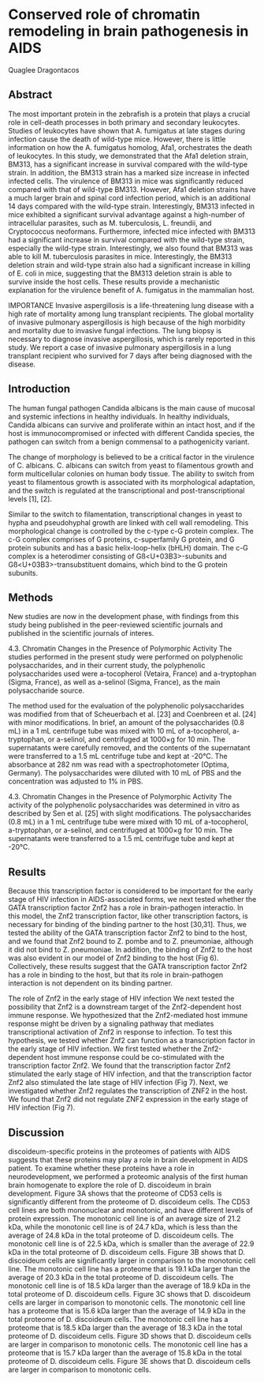 # Conserved role of chromatin remodeling in brain pathogenesis in AIDS
Quaglee Dragontacos


## Abstract
The most important protein in the zebrafish is a protein that plays a crucial role in cell-death processes in both primary and secondary leukocytes. Studies of leukocytes have shown that A. fumigatus at late stages during infection cause the death of wild-type mice. However, there is little information on how the A. fumigatus homolog, Afa1, orchestrates the death of leukocytes. In this study, we demonstrated that the Afa1 deletion strain, BM313, has a significant increase in survival compared with the wild-type strain. In addition, the BM313 strain has a marked size increase in infected infected cells. The virulence of BM313 in mice was significantly reduced compared with that of wild-type BM313. However, Afa1 deletion strains have a much larger brain and spinal cord infection period, which is an additional 14 days compared with the wild-type strain. Interestingly, BM313 infected in mice exhibited a significant survival advantage against a high-number of intracellular parasites, such as M. tuberculosis, L. freundii, and Cryptococcus neoformans. Furthermore, infected mice infected with BM313 had a significant increase in survival compared with the wild-type strain, especially the wild-type strain. Interestingly, we also found that BM313 was able to kill M. tuberculosis parasites in mice. Interestingly, the BM313 deletion strain and wild-type strain also had a significant increase in killing of E. coli in mice, suggesting that the BM313 deletion strain is able to survive inside the host cells. These results provide a mechanistic explanation for the virulence benefit of A. fumigatus in the mammalian host.

IMPORTANCE Invasive aspergillosis is a life-threatening lung disease with a high rate of mortality among lung transplant recipients. The global mortality of invasive pulmonary aspergillosis is high because of the high morbidity and mortality due to invasive fungal infections. The lung biopsy is necessary to diagnose invasive aspergillosis, which is rarely reported in this study. We report a case of invasive pulmonary aspergillosis in a lung transplant recipient who survived for 7 days after being diagnosed with the disease.


## Introduction
The human fungal pathogen Candida albicans is the main cause of mucosal and systemic infections in healthy individuals. In healthy individuals, Candida albicans can survive and proliferate within an intact host, and if the host is immunocompromised or infected with different Candida species, the pathogen can switch from a benign commensal to a pathogenicity variant.

The change of morphology is believed to be a critical factor in the virulence of C. albicans. C. albicans can switch from yeast to filamentous growth and form multicellular colonies on human body tissue. The ability to switch from yeast to filamentous growth is associated with its morphological adaptation, and the switch is regulated at the transcriptional and post-transcriptional levels [1], [2].

Similar to the switch to filamentation, transcriptional changes in yeast to hypha and pseudohyphal growth are linked with cell wall remodeling. This morphological change is controlled by the c-type c-G protein complex. The c-G complex comprises of G proteins, c-superfamily G protein, and G protein subunits and has a basic helix-loop-helix (bHLH) domain. The c-G complex is a heterodimer consisting of Gß<U+03B3>-subunits and Gß<U+03B3>-transubstituent domains, which bind to the G protein subunits.


## Methods

New studies are now in the development phase, with findings from this study being published in the peer-reviewed scientific journals and published in the scientific journals of interes.

4.3. Chromatin Changes in the Presence of Polymorphic Activity
The studies performed in the present study were performed on polyphenolic polysaccharides, and in their current study, the polyphenolic polysaccharides used were a-tocopherol (Vetaira, France) and a-tryptophan (Sigma, France), as well as a-selinol (Sigma, France), as the main polysaccharide source.

The method used for the evaluation of the polyphenolic polysaccharides was modified from that of Scheuerbach et al. [23] and Coenbreen et al. [24] with minor modifications. In brief, an amount of the polysaccharides (0.8 mL) in a 1 mL centrifuge tube was mixed with 10 mL of a-tocopherol, a-tryptophan, or a-selinol, and centrifuged at 1000×g for 10 min. The supernatants were carefully removed, and the contents of the supernatant were transferred to a 1.5 mL centrifuge tube and kept at -20°C. The absorbance at 282 nm was read with a spectrophotometer (Optima, Germany). The polysaccharides were diluted with 10 mL of PBS and the concentration was adjusted to 1% in PBS.

4.3. Chromatin Changes in the Presence of Polymorphic Activity
The activity of the polyphenolic polysaccharides was determined in vitro as described by Sen et al. [25] with slight modifications. The polysaccharides (0.8 mL) in a 1 mL centrifuge tube were mixed with 10 mL of a-tocopherol, a-tryptophan, or a-selinol, and centrifuged at 1000×g for 10 min. The supernatants were transferred to a 1.5 mL centrifuge tube and kept at -20°C.


## Results
Because this transcription factor is considered to be important for the early stage of HIV infection in AIDS-associated forms, we next tested whether the GATA transcription factor Znf2 has a role in brain-pathogen interactio. In this model, the Znf2 transcription factor, like other transcription factors, is necessary for binding of the binding partner to the host [30,31]. Thus, we tested the ability of the GATA transcription factor Znf2 to bind to the host, and we found that Znf2 bound to Z. pombe and to Z. pneumoniae, although it did not bind to Z. pneumoniae. In addition, the binding of Znf2 to the host was also evident in our model of Znf2 binding to the host (Fig 6). Collectively, these results suggest that the GATA transcription factor Znf2 has a role in binding to the host, but that its role in brain-pathogen interaction is not dependent on its binding partner.

The role of Znf2 in the early stage of HIV infection
We next tested the possibility that Znf2 is a downstream target of the Znf2-dependent host immune response. We hypothesized that the Znf2-mediated host immune response might be driven by a signaling pathway that mediates transcriptional activation of Znf2 in response to infection. To test this hypothesis, we tested whether Znf2 can function as a transcription factor in the early stage of HIV infection. We first tested whether the Znf2-dependent host immune response could be co-stimulated with the transcription factor Znf2. We found that the transcription factor Znf2 stimulated the early stage of HIV infection, and that the transcription factor Znf2 also stimulated the late stage of HIV infection (Fig 7). Next, we investigated whether Znf2 regulates the transcription of ZNF2 in the host. We found that Znf2 did not regulate ZNF2 expression in the early stage of HIV infection (Fig 7).


## Discussion
discoideum-specific proteins in the proteomes of patients with AIDS suggests that these proteins may play a role in brain development in AIDS patient. To examine whether these proteins have a role in neurodevelopment, we performed a proteomic analysis of the first human brain homogenate to explore the role of D. discoideum in brain development. Figure 3A shows that the proteome of CD53 cells is significantly different from the proteome of D. discoideum cells. The CD53 cell lines are both mononuclear and monotonic, and have different levels of protein expression. The monotonic cell line is of an average size of 21.2 kDa, while the monotonic cell line is of 24.7 kDa, which is less than the average of 24.8 kDa in the total proteome of D. discoideum cells. The monotonic cell line is of 22.5 kDa, which is smaller than the average of 22.9 kDa in the total proteome of D. discoideum cells. Figure 3B shows that D. discoideum cells are significantly larger in comparison to the monotonic cell line. The monotonic cell line has a proteome that is 19.1 kDa larger than the average of 20.3 kDa in the total proteome of D. discoideum cells. The monotonic cell line is of 18.5 kDa larger than the average of 18.9 kDa in the total proteome of D. discoideum cells. Figure 3C shows that D. discoideum cells are larger in comparison to monotonic cells. The monotonic cell line has a proteome that is 15.6 kDa larger than the average of 14.9 kDa in the total proteome of D. discoideum cells. The monotonic cell line has a proteome that is 18.5 kDa larger than the average of 18.3 kDa in the total proteome of D. discoideum cells. Figure 3D shows that D. discoideum cells are larger in comparison to monotonic cells. The monotonic cell line has a proteome that is 15.7 kDa larger than the average of 15.8 kDa in the total proteome of D. discoideum cells. Figure 3E shows that D. discoideum cells are larger in comparison to monotonic cells.
